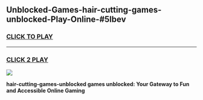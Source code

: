 
## Unblocked-Games-hair-cutting-games-unblocked-Play-Online-#5lbev
<h3>
<a href="https://premium.freeplayer.one?title=hair-cutting-games-unblocked&ref=27F">CLICK TO PLAY</a></h3>
<hr>

<h3>
<a href="https://premium.freeplayer.one?title=hair-cutting-games-unblocked&ref=27F">CLICK 2 PLAY</a>
  
</h3>

<a href="https://premium.freeplayer.one?title=hair-cutting-games-unblocked&ref=27F"><img src="https://clearcache.store/games.png"></a>


**hair-cutting-games-unblocked games unblocked: Your Gateway to Fun and Accessible Online Gaming**

